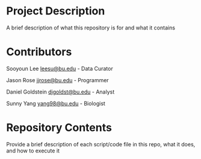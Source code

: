 # Project Description

A brief description of what this repository is for and what it contains

# Contributors

Sooyoun Lee leesu@bu.edu - Data Curator 

Jason Rose jjrose@bu.edu - Programmer

Daniel Goldstein djgoldst@bu.edu - Analyst

Sunny Yang yang98@bu.edu - Biologist
# Repository Contents

Provide a brief description of each script/code file in this repo, what it does, and how to execute it
